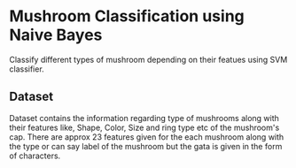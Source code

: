 # Mushroom Classification using Naive Bayes

Classify different types of mushroom depending on their featues using SVM classifier.

## Dataset

   Dataset contains the information regarding type of mushrooms along with their features like, Shape, Color, Size and ring type etc of the mushroom's cap.
   There are approx 23 features given for the each mushroom along with the type or can say label of the mushroom but the gata is given in the form of characters.
